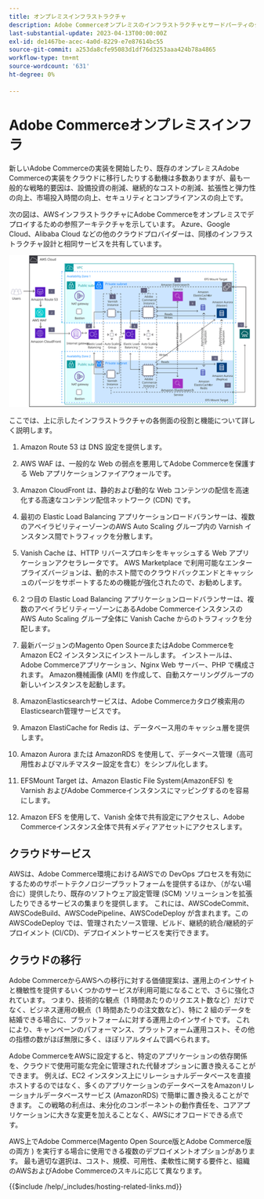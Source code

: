 ```yaml
---
title: オンプレミスインフラストラクチャ
description: Adobe Commerceオンプレミスのインフラストラクチャとサードパーティのクラウドサービスについて説明します。
last-substantial-update: 2023-04-13T00:00:00Z
exl-id: de1467be-acec-4a0d-8229-e7e87614bc55
source-git-commit: a253da8cfe95083d1df76d3253aaa424b78a4865
workflow-type: tm+mt
source-wordcount: '631'
ht-degree: 0%

---
```


# Adobe Commerceオンプレミスインフラ

新しいAdobe Commerceの実装を開始したり、既存のオンプレミスAdobe Commerceの実装をクラウドに移行したりする動機は多数ありますが、最も一般的な戦略的要因は、設備投資の削減、継続的なコストの削減、拡張性と弾力性の向上、市場投入時間の向上、セキュリティとコンプライアンスの向上です。

次の図は、AWSインフラストラクチャにAdobe Commerceをオンプレミスでデプロイするための参照アーキテクチャを示しています。 Azure、Google Cloud、Alibaba Cloud などの他のクラウドプロバイダーは、同様のインフラストラクチャ設計と相同サービスを共有しています。

![サードパーティのクラウドサービスで自己ホスト型のAdobe Commerceインフラストラクチャを示す図](/help/assets/playbooks/on-premises-infrastructure.svg)

ここでは、上に示したインフラストラクチャの各側面の役割と機能について詳しく説明します。

1. Amazon Route 53 は DNS 設定を提供します。

1. AWS WAF は、一般的な Web の弱点を悪用してAdobe Commerceを保護する Web アプリケーションファイアウォールです。

1. Amazon CloudFront は、静的および動的な Web コンテンツの配信を高速化する高速なコンテンツ配信ネットワーク (CDN) です。

1. 最初の Elastic Load Balancing アプリケーションロードバランサーは、複数のアベイラビリティーゾーンのAWS Auto Scaling グループ内の Varnish インスタンス間でトラフィックを分散します。

1. Vanish Cache は、HTTP リバースプロキシをキャッシュする Web アプリケーションアクセラレータです。 AWS Marketplace で利用可能なエンタープライズバージョンは、動的ホスト間でのクラウドバックエンドとキャッシュのパージをサポートするための機能が強化されたので、お勧めします。

1. 2 つ目の Elastic Load Balancing アプリケーションロードバランサーは、複数のアベイラビリティーゾーンにあるAdobe CommerceインスタンスのAWS Auto Scaling グループ全体に Vanish Cache からのトラフィックを分配します。

1. 最新バージョンのMagento Open SourceまたはAdobe CommerceをAmazon EC2 インスタンスにインストールします。 インストールは、Adobe Commerceアプリケーション、Nginx Web サーバー、PHP で構成されます。 Amazon機械画像 (AMI) を作成して、自動スケーリンググループの新しいインスタンスを起動します。

1. AmazonElasticsearchサービスは、Adobe Commerceカタログ検索用のElasticsearch管理サービスです。

1. Amazon ElastiCache for Redis は、データベース用のキャッシュ層を提供します。

1. Amazon Aurora または AmazonRDS を使用して、データベース管理（高可用性およびマルチマスター設定を含む）をシンプル化します。

1. EFSMount Target は、Amazon Elastic File System(AmazonEFS) を Varnish およびAdobe Commerceインスタンスにマッピングするのを容易にします。

1. Amazon EFS を使用して、Vanish 全体で共有設定にアクセスし、Adobe Commerceインスタンス全体で共有メディアアセットにアクセスします。

## クラウドサービス

AWSは、Adobe Commerce環境におけるAWSでの DevOps プロセスを有効にするためのサポートテクノロジープラットフォームを提供するほか、（がない場合に）提供したり、既存のソフトウェア設定管理 (SCM) ソリューションを拡張したりできるサービスの集まりを提供します。 これには、AWSCodeCommit、AWSCodeBuild、AWSCodePipeline、AWSCodeDeploy が含まれます。この AWSCodeDeploy では、管理されたソース管理、ビルド、継続的統合/継続的デプロイメント (CI/CD)、デプロイメントサービスを実行できます。

## クラウドの移行

Adobe CommerceからAWSへの移行に対する価値提案は、運用上のインサイトと機敏性を提供するいくつかのサービスが利用可能になることで、さらに強化されています。 つまり、技術的な観点（1 時間あたりのリクエスト数など）だけでなく、ビジネス運用の観点（1 時間あたりの注文数など）、特に 2 組のデータを結婚できる場合に、プラットフォームに対する運用上のインサイトです。 これにより、キャンペーンのパフォーマンス、プラットフォーム運用コスト、その他の指標の数がほぼ無限に多く、ほぼリアルタイムで調べられます。

Adobe CommerceをAWSに設定すると、特定のアプリケーションの依存関係を、クラウドで使用可能な完全に管理された代替オプションに置き換えることができます。 例えば、EC2 インスタンス上にリレーショナルデータベースを直接ホストするのではなく、多くのアプリケーションのデータベースをAmazonリレーショナルデータベースサービス (AmazonRDS) で簡単に置き換えることができます。 この戦略の利点は、未分化のコンポーネントの動作責任を、コアアプリケーションに大きな変更を加えることなく、AWSにオフロードできる点です。

AWS上でAdobe Commerce(Magento Open Source版とAdobe Commerce版の両方 ) を実行する場合に使用できる複数のデプロイメントオプションがあります。 最も適切な選択は、コスト、規模、可用性、柔軟性に関する要件と、組織のAWSおよびAdobe Commerceのスキルに応じて異なります。

{{$include /help/_includes/hosting-related-links.md}}
